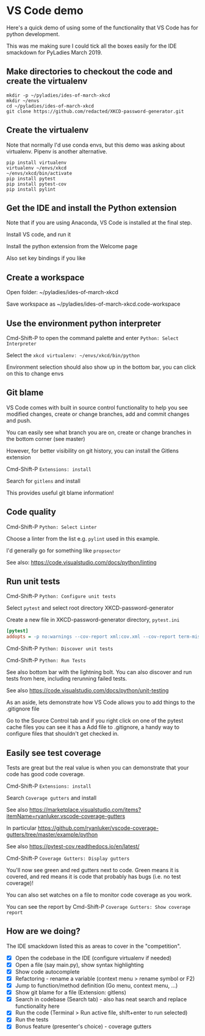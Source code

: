 # VS Code demo

Here's a quick demo of using some of the functionality that VS Code has for python development.

This was me making sure I could tick all the boxes easily for the IDE smackdown for PyLadies March 2019.

## Make directories to checkout the code and create the virtualenv

```shell
mkdir -p ~/pyladies/ides-of-march-xkcd
mkdir ~/envs
cd ~/pyladies/ides-of-march-xkcd
git clone https://github.com/redacted/XKCD-password-generator.git
```

## Create the virtualenv

Note that normally I'd use conda envs, but this demo was asking about virtualenv. Pipenv is another alternative.

```shell
pip install virtualenv
virtualenv ~/envs/xkcd
~/envs/xkcd/bin/activate
pip install pytest
pip install pytest-cov
pip install pylint
```

## Get the IDE and install the Python extension

Note that if you are using Anaconda, VS Code is installed at the final step.

Install VS code, and run it

Install the python extension from the Welcome page

Also set key bindings if you like

## Create a workspace

Open folder: ~/pyladies/ides-of-march-xkcd

Save workspace as ~/pyladies/ides-of-march-xkcd.code-workspace

## Use the environment python interpreter

Cmd-Shift-P to open the command palette and enter `Python: Select Interpreter`

Select the `xkcd virtualenv: ~/envs/xkcd/bin/python`

Environment selection should also show up in the bottom bar, you can click on this to change envs

## Git blame

VS Code comes with built in source control functionality to help you see modified changes, create or change branches, add and commit changes and push.

You can easily see what branch you are on, create or change branches in the bottom corner (see master)

However, for better visibility on git history, you can install the Gitlens extension

Cmd-Shift-P `Extensions: install`

Search for `gitlens` and install

This provides useful git blame information!

## Code quality

Cmd-Shift-P `Python: Select Linter`

Choose a linter from the list e.g. `pylint` used in this example.

I'd generally go for something like `propsector`

See also: https://code.visualstudio.com/docs/python/linting

## Run unit tests

Cmd-Shift-P `Python: Configure unit tests`

Select `pytest` and select root directory XKCD-password-generator

Create a new file in XKCD-password-generator directory, `pytest.ini`
```ini
[pytest]
addopts = -p no:warnings --cov-report xml:cov.xml --cov-report term-missing --cov=XKCD-password-generator XKCD-password-generator/tests
```

Cmd-Shift-P `Python: Discover unit tests`

Cmd-Shift-P `Python: Run Tests`

See also bottom bar with the lightning bolt. You can also discover and run tests from here, including rerunning failed tests.

See also https://code.visualstudio.com/docs/python/unit-testing

As an aside, lets demonstrate how VS Code allows you to add things to the .gitignore file

Go to the Source Control tab and if you right click on one of the pytest cache files you can see it has a Add file to .gitignore, a handy way to configure files that shouldn't get checked in.

## Easily see test coverage

Tests are great but the real value is when you can demonstrate that your code has good code coverage.

Cmd-Shift-P `Extensions: install`

Search `Coverage gutters` and install

See also https://marketplace.visualstudio.com/items?itemName=ryanluker.vscode-coverage-gutters

In particular https://github.com/ryanluker/vscode-coverage-gutters/tree/master/example/python

See also https://pytest-cov.readthedocs.io/en/latest/

Cmd-Shift-P `Coverage Gutters: Display gutters`

You'll now see green and red gutters next to code. Green means it is covered, and red means it is code that probably has bugs (i.e. no test coverage)!

You can also set watches on a file to monitor code coverage as you work.

You can see the report by Cmd-Shift-P `Coverage Gutters: Show coverage report`

## How are we doing?

The IDE smackdown listed this as areas to cover in the "competition".

* [x]  Open the codebase in the IDE (configure virtualenv if needed)
* [x]  Open a file (say main.py), show syntax highlighting
* [x]  Show code autocomplete
* [x]  Refactoring - rename a variable (context menu > rename symbol or F2)
* [x]  Jump to function/method definition (Go menu, context menu, ...)
* [x]  Show git blame for a file (Extension: gitlens)
* [x]  Search in codebase (Search tab) - also has neat search and replace functionality here
* [x]  Run the code (Terminal > Run active file, shift+enter to run selected)
* [x]  Run the tests
* [x]  Bonus feature (presenter's choice) - coverage gutters

